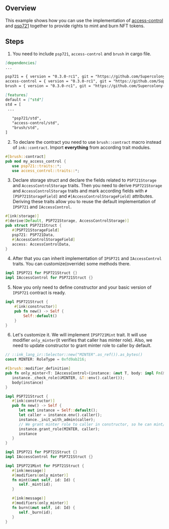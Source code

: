 ## Overview
This example shows how you can use the implementation of
[access-control](contracts/access/access-control) and 
[psp721](contracts/token/psp721) together to provide rights 
to mint and burn NFT tokens.

## Steps
1. You need to include `psp721`, `access-control` and `brush` in cargo file.
```markdown
[dependencies]
...

psp721 = { version = "0.3.0-rc1", git = "https://github.com/Supercolony-net/openbrush-contracts", default-features = false }
access-control = { version = "0.3.0-rc1", git = "https://github.com/Supercolony-net/openbrush-contracts", default-features = false }
brush = { version = "0.3.0-rc1", git = "https://github.com/Supercolony-net/openbrush-contracts", default-features = false }

[features]
default = ["std"]
std = [
 ...
   
   "psp721/std",
   "access-control/std",
   "brush/std",
]
```
2. To declare the contract you need to use `brush::contract` macro instead of `ink::contract`. 
Import **everything** from according trait modules.
```rust
#[brush::contract]
pub mod my_access_control {
   use psp721::traits::*;
   use access_control::traits::*;
```
3. Declare storage struct and declare the fields related to `PSP721Storage` and `AccessControlStorage` 
   traits. Then you need to derive `PSP721Storage` and `AccessControlStorage` traits and 
   mark according fields with `#[PSP721StorageField]` and `#[AccessControlStorageField]` attributes. 
   Deriving these traits allow you to reuse the default implementation of `IPSP721` and `IAccessControl`.
```rust
#[ink(storage)]
#[derive(Default, PSP721Storage, AccessControlStorage)]
pub struct PSP721Struct {
   #[PSP721StorageField]
   psp721: PSP721Data,
   #[AccessControlStorageField]
   access: AccessControlData,
}
```
4. After that you can inherit implementation of `IPSP721` and `IAccessControl` traits.
You can customize(override) some methods there.
```rust
impl IPSP721 for PSP721Struct {}
impl IAccessControl for PSP721Struct {}
```
5. Now you only need to define constructor and your basic version of `IPSP721` contract is ready.
```rust
impl PSP721Struct {
    #[ink(constructor)]
    pub fn new() -> Self {
        Self::default()
    }
}
```
6. Let's customize it. We will implement `IPSP721Mint` trait.
It will use modifier `only_minter`(it verifies that caller has minter role).
Also, we need to update constructor to grant minter role to caller by default.
```rust
// ::ink_lang_ir::Selector::new("MINTER".as_ref()).as_bytes()
const MINTER: RoleType = 0xfd9ab216;

#[brush::modifier_definition]
pub fn only_minter<T: IAccessControl>(instance: &mut T, body: impl Fn(&mut T)) {
   instance._check_role(&MINTER, &T::env().caller());
   body(instance)
}

impl PSP721Struct {
   #[ink(constructor)]
   pub fn new() -> Self {
      let mut instance = Self::default();
      let caller = instance.env().caller();
      instance._init_with_admin(caller);
      // We grant minter role to caller in constructor, so he can mint/burn tokens
      instance.grant_role(MINTER, caller);
      instance
   }
}

impl IPSP721 for PSP721Struct {}
impl IAccessControl for PSP721Struct {}

impl IPSP721Mint for PSP721Struct {
   #[ink(message)]
   #[modifiers(only_minter)]
   fn mint(&mut self, id: Id) {
      self._mint(id);
   }

   #[ink(message)]
   #[modifiers(only_minter)]
   fn burn(&mut self, id: Id) {
      self._burn(id);
   }
}
```
